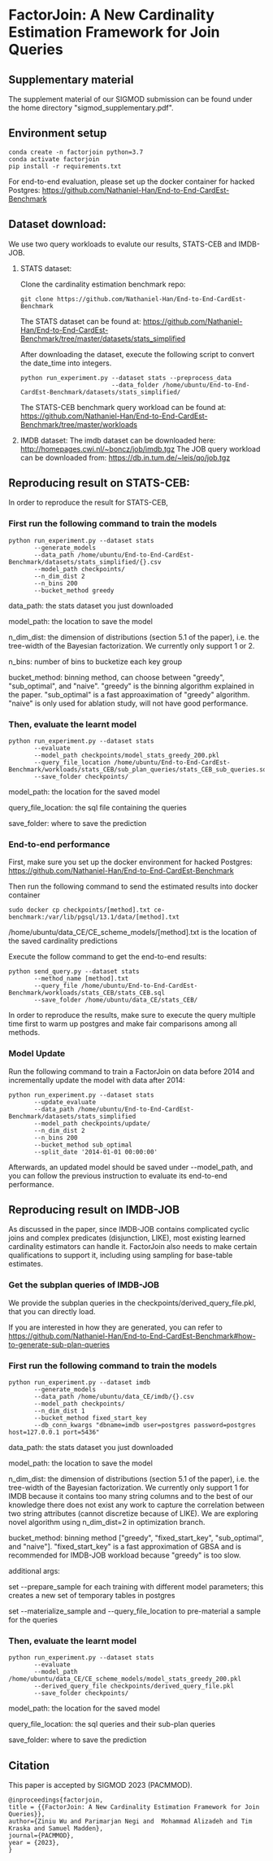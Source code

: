 # FactorJoin: A New Cardinality Estimation Framework for Join Queries

## Supplementary material
  The supplement material of our SIGMOD submission can be found under the home directory "sigmod_supplementary.pdf".

## Environment setup
  ```
  conda create -n factorjoin python=3.7
  conda activate factorjoin
  pip install -r requirements.txt
  ```

  For end-to-end evaluation, please set up the docker container for hacked Postgres: 
  https://github.com/Nathaniel-Han/End-to-End-CardEst-Benchmark
  
  
## Dataset download:
We use two query workloads to evalute our results, STATS-CEB and IMDB-JOB.

1. STATS dataset:
   
   Clone the cardinality estimation benchmark repo:
   
   ```
   git clone https://github.com/Nathaniel-Han/End-to-End-CardEst-Benchmark
   ```
    
   The STATS dataset can be found at: https://github.com/Nathaniel-Han/End-to-End-CardEst-Benchmark/tree/master/datasets/stats_simplified
   
   After downloading the dataset, execute the following script to convert the date_time into integers.
   ```
   python run_experiment.py --dataset stats --preprocess_data 
                            --data_folder /home/ubuntu/End-to-End-CardEst-Benchmark/datasets/stats_simplified/
   ```
   
   The STATS-CEB benchmark query workload can be found at: 
   https://github.com/Nathaniel-Han/End-to-End-CardEst-Benchmark/tree/master/workloads

2. IMDB dataset:
   The imdb dataset can be downloaded here: http://homepages.cwi.nl/~boncz/job/imdb.tgz
   The JOB query workload can be downloaded from: https://db.in.tum.de/~leis/qo/job.tgz

   
## Reproducing result on STATS-CEB:

  In order to reproduce the result for STATS-CEB, 
  
  ### First run the following command to train the models
  ```
  python run_experiment.py --dataset stats
         --generate_models
         --data_path /home/ubuntu/End-to-End-CardEst-Benchmark/datasets/stats_simplified/{}.csv
         --model_path checkpoints/
         --n_dim_dist 2
         --n_bins 200
         --bucket_method greedy
  ```
  data_path: the stats dataset you just downloaded

  model_path: the location to save the model

  n_dim_dist: the dimension of distributions (section 5.1 of the paper), i.e. the tree-width of the 
              Bayesian factorization. We currently only support 1 or 2.
  
  n_bins: number of bins to bucketize each key group
  
  bucket_method: binning method, can choose between "greedy", "sub_optimal", and "naive". "greedy" is the binning 
  algorithm explained in the paper. "sub_optimal" is a fast approaximation of "greedy" algorithm. "naive" is only used 
  for ablation study, will not have good performance.

  
  ### Then, evaluate the learnt model
  ```
  python run_experiment.py --dataset stats
         --evaluate
         --model_path checkpoints/model_stats_greedy_200.pkl
         --query_file_location /home/ubuntu/End-to-End-CardEst-Benchmark/workloads/stats_CEB/sub_plan_queries/stats_CEB_sub_queries.sql
         --save_folder checkpoints/
  ```
  model_path: the location for the saved model
  
  query_file_location: the sql file containing the queries
  
  save_folder: where to save the prediction
  
  ### End-to-end performance
  First, make sure you set up the docker environment for hacked Postgres: https://github.com/Nathaniel-Han/End-to-End-CardEst-Benchmark
  
  Then run the following command to send the estimated results into docker container
  ```
  sudo docker cp checkpoints/[method].txt ce-benchmark:/var/lib/pgsql/13.1/data/[method].txt
  ```
  
  /home/ubuntu/data_CE/CE_scheme_models/[method].txt is the location of the saved cardinality predictions
  
  Execute the follow command to get the end-to-end results:
  ```
  python send_query.py --dataset stats
         --method_name [method].txt
         --query_file /home/ubuntu/End-to-End-CardEst-Benchmark/workloads/stats_CEB/stats_CEB.sql
         --save_folder /home/ubuntu/data_CE/stats_CEB/
  ```
  
  In order to reproduce the results, make sure to execute the query multiple time first to warm up postgres and make fair comparisons among all methods.
  
  ### Model Update
  Run the following command to train a FactorJoin on data before 2014 and incrementally update the model with data after 2014:
  ```
  python run_experiment.py --dataset stats
         --update_evaluate
         --data_path /home/ubuntu/End-to-End-CardEst-Benchmark/datasets/stats_simplified
         --model_path checkpoints/update/
         --n_dim_dist 2
         --n_bins 200
         --bucket_method sub_optimal
         --split_date '2014-01-01 00:00:00'
  ```
  Afterwards, an updated model should be saved under --model_path, and you can follow the previous instruction to evaluate its end-to-end performance.
  
## Reproducing result on IMDB-JOB

As discussed in the paper, since IMDB-JOB contains complicated cyclic joins and complex predicates (disjunction, LIKE), 
most existing learned cardinality estimators can handle it. FactorJoin also needs to make certain qualifications to 
support it, including using sampling for base-table estimates.

### Get the subplan queries of IMDB-JOB
We provide the subplan queries in the checkpoints/derived_query_file.pkl, that you can directly load.

If you are interested in how they are generated, you can refer to 
https://github.com/Nathaniel-Han/End-to-End-CardEst-Benchmark#how-to-generate-sub-plan-queries

### First run the following command to train the models
  ```
  python run_experiment.py --dataset imdb
         --generate_models
         --data_path /home/ubuntu/data_CE/imdb/{}.csv
         --model_path checkpoints/
         --n_dim_dist 1
         --bucket_method fixed_start_key
         --db_conn_kwargs "dbname=imdb user=postgres password=postgres host=127.0.0.1 port=5436"
  ```
  data_path: the stats dataset you just downloaded

  model_path: the location to save the model

  n_dim_dist: the dimension of distributions (section 5.1 of the paper), i.e. the tree-width of the 
              Bayesian factorization. We currently only support 1 for IMDB because it contains too many string columns
              and to the best of our knowledge there does not exist any work to capture the correlation between two string
              attributes (cannot discretize because of LIKE). We are exploring novel algorithm using n_dim_dist=2 in 
              optimization branch.
  
  bucket_method: binning method ["greedy", "fixed_start_key", "sub_optimal", and "naive"]. "fixed_start_key" is a fast
  approximation of GBSA and is recommended for IMDB-JOB workload because "greedy" is too slow.

  additional args:

  set --prepare_sample  for each training with different model parameters; this creates a new set of temporary tables in postgres

  set --materialize_sample and --query_file_location to pre-material a sample for the queries

### Then, evaluate the learnt model
  ```
  python run_experiment.py --dataset stats
         --evaluate
         --model_path /home/ubuntu/data_CE/CE_scheme_models/model_stats_greedy_200.pkl
         --derived_query_file checkpoints/derived_query_file.pkl
         --save_folder checkpoints/
  ```
  model_path: the location for the saved model
  
  query_file_location: the sql queries and their sub-plan queries
  
  save_folder: where to save the prediction

## Citation

This paper is accepted by SIGMOD 2023 (PACMMOD).

```
@inproceedings{factorjoin,
title = {{FactorJoin: A New Cardinality Estimation Framework for Join Queries}},
author={Ziniu Wu and Parimarjan Negi and  Mohammad Alizadeh and Tim Kraska and Samuel Madden},
journal={PACMMOD},
year = {2023},
}
```
    